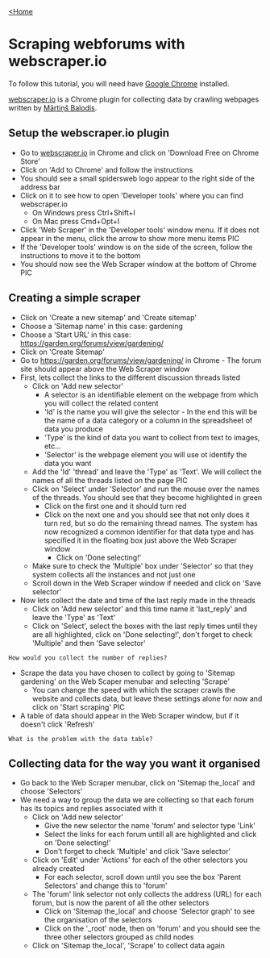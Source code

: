 [<Home](https://rocketboytom.github.io/TEfL/)

# Scraping webforums with webscraper.io

To follow this tutorial, you will need have [Google Chrome](https://www.google.com/chrome/) installed.

[webscraper.io](https://www.webscraper.io) is a Chrome plugin for collecting data by crawling webpages written by [Mārtiņš Balodis](https://github.com/martinsbalodis).

## Setup the webscraper.io plugin

- Go to [webscraper.io](https://www.webscraper.io) in Chrome and click on 'Download Free on Chrome Store'
- Click on 'Add to Chrome' and follow the instructions
- You should see a small spidersweb logo appear to the right side of the address bar
- Click on it to see how to open 'Developer tools' where you can find webscraper.io
  - On Windows press Ctrl+Shift+I
  - On Mac press Cmd+Opt+I
- Click 'Web Scraper' in the 'Developer tools' window menu. If it does not appear in the menu, click the arrow to show more menu items
PIC
- If the 'Developer tools' window is on the side of the screen, follow the instructions to move it to the bottom
- You should now see the Web Scraper window at the bottom of Chrome
PIC

## Creating a simple scraper

- Click on 'Create a new sitemap' and 'Create sitemap'
- Choose a 'Sitemap name' in this case: gardening
- Choose a 'Start URL' in this case: https://garden.org/forums/view/gardening/
- Click on 'Create Sitemap'
- Go to https://garden.org/forums/view/gardening/ in Chrome - The forum site should appear above the Web Scraper window
- First, lets collect the links to the different discussion threads listed
  - Click on 'Add new selector'
    - A selector is an identifiable element on the webpage from which you will collect the related content
    - 'Id' is the name you will give the selector - In the end this will be the name of a data category or a column in the spreadsheet of data you produce
    - 'Type' is the kind of data you want to collect from text to images, etc...
    - 'Selector' is the webpage element you will use ot identify the data you want
  - Add the 'Id' 'thread' and leave the 'Type' as 'Text'. We will collect the names of all the threads listed on the page
PIC
  - Click on 'Select' under 'Selector' and run the mouse over the names of the threads. You should see that they become highlighted in green
    - Click on the first one and it should turn red
    - Click on the next one and you should see that not only does it turn red, but so do the remaining thread names. The system has now recognized a common identifier for that data type and has specified it in the floating box just above the Web Scraper window
      - Click on 'Done selecting!'
  - Make sure to check the 'Multiple' box under 'Selector' so that they system collects all the instances and not just one
  - Scroll down in the Web Scraper window if needed and click on 'Save selector'
- Now lets collect the date and time of the last reply made in the threads
  - Click on 'Add new selector' and this time name it 'last_reply' and leave the 'Type' as 'Text'
  - Click on 'Select', select the boxes with the last reply times until they are all highlighted, click on 'Done selecting!', don't forget to check 'Multiple' and then 'Save selector'

```How would you collect the number of replies?```

- Scrape the data you have chosen to collect by going to 'Sitemap gardening' on the Web Scaper menubar and selecting 'Scrape'
  - You can change the speed with which the scraper crawls the website and collects data, but leave these settings alone for now and click on 'Start scraping'
PIC
- A table of data should appear in the Web Scraper window, but if it doesn't click 'Refresh'

```What is the problem with the data table?```

## Collecting data for the way you want it organised

- Go back to the Web Scraper menubar, click on 'Sitemap the_local' and choose 'Selectors'
- We need a way to group the data we are collecting so that each forum has its topics and replies associated with it
  - Click on 'Add new selector'
    - Give the new selector the name 'forum' and selector type 'Link'
    - Select the links for each forum untill all are highlighted and click on 'Done selecting!'
    - Don't forget to check 'Multiple' and click 'Save selector'
  - Click on 'Edit' under 'Actions' for each of the other selectors you already created
    - For each selector, scroll down until you see the box 'Parent Selectors' and change this to 'forum'
  - The 'forum' link selector not only collects the address (URL) for each forum, but is now the parent of all the other selectors
    - Click on 'Sitemap the_local' and choose 'Selector graph' to see the organisation of the selectors
    - Click on the '_root' node, then on 'forum' and you should see the three other selectors grouped as child nodes
  - Click on 'Sitemap the_local', 'Scrape' to collect data again
  






  

  
  
  
  





